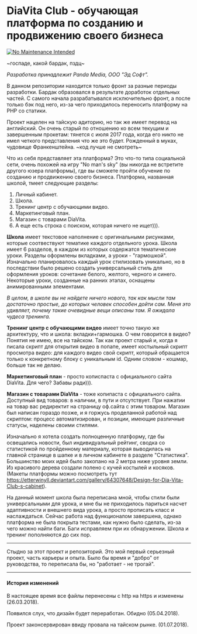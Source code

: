 # DiaVita Club - обучающая платформа по созданию и продвижению своего бизнеса
[![No Maintenance Intended](http://unmaintained.tech/badge.svg)](http://unmaintained.tech/)

~госпаде, какой бардак, пздц~

*Разработка принадлежит Panda Media, ООО "Эд Софт".*

В данном репозитории находится только фронт за разные периоды разработки. Бардак образовался в результате доработок отдельных частей. С самого начала разрабатывался исключительно фронт, а после только бэк под него, из-за чего приходилось переносить платформу на PHP со статики.

Проект нацелен на тайскую адиторию, но так же имеет перевод на английский. Он очень старый по отношению ко всем текущим и завершенным прокетам: тянется с июля 2017 года, когда его никто не имел четкого представления что же это будет. Рожденный в муках, чудовище Франкенштейна. ~код лучше не смотреть~

Что из себя представляет эта платформа? Это что-то типа социальной сети, очень похожей на игру "No man's sky" (вы никогда не встретите другого юзера платформы), где вы сможете пройти обучение по созданию и продвижению своего бизнеса. Платформа, названная школой, тмеет следующие разделы:
1. Личный кабинет.
2. Школа.
3. Тренинг центр с обучающими видео.
4. Маркетинговый план.
5. Магазин с товарами DiaVita.
6. А еще есть строка с поиском, которая ничего не ищет))).

**Школа** имеет текстовое наполнение с оригинальными рисунками, которые соотвествуют тематике каждого отдельного урока. Школа имеет 6 разделов, в каждом из которых содержатся тематические уроки. Разделы оформлены вкладками, а уроки - "гармошкой". Изначально планировалось каждый урок стилизовать уникально, но в последствии было решено создать универсальный стиль для оформления уроков: сочетание белого, желтого, черного и синего. Некоторые уроки, созданные на ранних этапах, оснащены анимированными элементами.

*В целом, в школе вы не найдете ничего нового, так как мысли там достаточно простые, до которых человек способен дойти сам. Меня это удивляет, почему такие очевидные вещи описаны там. Я ожидала чудеса тренинга.*

**Тренинг центр с обучающими видео** имеет точно такую же архитектуру, что и школа: вкладки+гармошка. О чем говорится в видео? Понятия не имею, все на тайском. Так как проект старый и, когда я писала скрипт для открытия видео в попапе, имеет костыльный скрипт просмотра видео: для каждого видео свой скрипт, который обращается только к конкретному блоку с уникальным id. Одним словом - кошмар, больше так не делаю.

**Маркетинговый план** - просто кописпаста с официального сайта DiaVita. Для чего? Забавы ради))).

**Магазин с товарами DiaVita** - тоже копипаста с официального сайта. Доступный вид товаров: в наличии, в пути и отсутствует. При нажатии на товар вас редиректит на страницу оф.сайта с этим товаром. Магазин был написан гораздо позже, и я горжусь проделанной работой над скриптом: процесс автоматизирован, и позиции, имеющие различные статусы, наделены своими стилями.

Изначально я хотела создать полноценную платформу, где бы освещались новости, был индивидуальный рейтинг, сводка со статистикой по пройденному материалу, которая выводилась на главной странице в шапке и в личном кабинете в разделе "Статистика". Большинство моих идей было закопано на 2 метра ниже уровня земли. Из красивого дерева создали полено с кучей костылей и косяков. (Макеты платформы можно посмотреть тут https://etterwinyll.deviantart.com/gallery/64307648/Design-for-Dia-Vita-Club-s-cabinet).

На данный момент школа была переписана мной, чтобы стили были универсальными для урока, и мне бы не приходилось париться насчет адаптивности и внешнего вида урока, а просто прописать класс и наслаждаться. Сейчас работа над функционалом завершена, однако платформа не была покрыта тестами, как нужно было сделать, из-за чего можно найти баги. Баги исправляем при их обнаружении. Школа и тренинг пополняются до сих пор.

<hr/>

Стыдно за этот проект и репозиторий. Это мой первый серьезный проект, часть карьеры и опыта. Было бы время и "добро" от руководства, то переписала бы, но "работает - не трогай". 

<hr/>

#### История изменений
В настоящее время все файлы перенесены с http на https и изменены (26.03.2018).

Появился слух, что дизайн будет переработан. Обидно (05.04.2018).

Проект законсервирован ввиду провала на тайском рынке. (01.07.2018).
